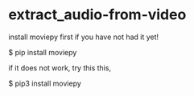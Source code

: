 # extract_audio-from-video


install moviepy first if you have not had it yet!

$ pip install moviepy

if it does not work, try this this,

$ pip3 install moviepy


